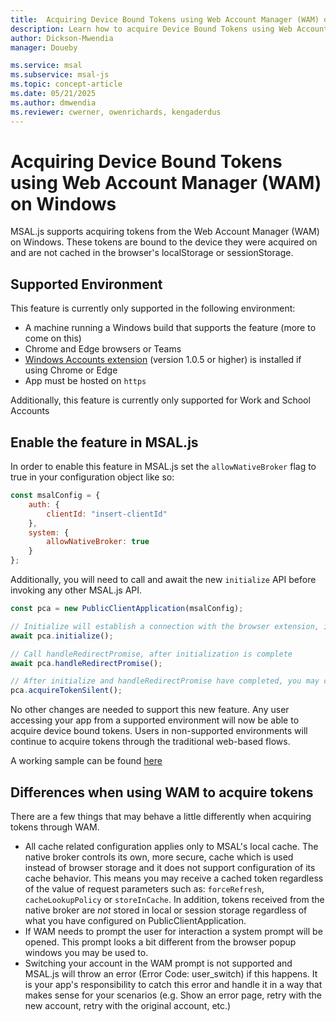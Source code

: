 ```yaml
---
title:  Acquiring Device Bound Tokens using Web Account Manager (WAM) on Windows
description: Learn how to acquire Device Bound Tokens using Web Account Manager (WAM) on Windows
author: Dickson-Mwendia
manager: Doueby

ms.service: msal
ms.subservice: msal-js
ms.topic: concept-article
ms.date: 05/21/2025
ms.author: dmwendia
ms.reviewer: cwerner, owenrichards, kengaderdus
---
```


# Acquiring Device Bound Tokens using Web Account Manager (WAM) on Windows

MSAL.js supports acquiring tokens from the Web Account Manager (WAM) on Windows. These tokens are bound to the device they were acquired on and are not cached in the browser's localStorage or sessionStorage.

## Supported Environment

This feature is currently only supported in the following environment:

- A machine running a Windows build that supports the feature (more to come on this)
- Chrome and Edge browsers or Teams
- [Windows Accounts extension](https://chrome.google.com/webstore/detail/windows-accounts/ppnbnpeolgkicgegkbkbjmhlideopiji) (version 1.0.5 or higher) is installed if using Chrome or Edge
- App must be hosted on `https`

Additionally, this feature is currently only supported for Work and School Accounts

## Enable the feature in MSAL.js

In order to enable this feature in MSAL.js set the `allowNativeBroker` flag to true in your configuration object like so:

```javascript
const msalConfig = {
    auth: {
        clientId: "insert-clientId"
    },
    system: {
        allowNativeBroker: true
    }
};
```

Additionally, you will need to call and await the new `initialize` API before invoking any other MSAL.js API.

```javascript
const pca = new PublicClientApplication(msalConfig);

// Initialize will establish a connection with the browser extension, if present
await pca.initialize();

// Call handleRedirectPromise, after initialization is complete
await pca.handleRedirectPromise();

// After initialize and handleRedirectPromise have completed, you may call any of the other APIs as you would without this feature
pca.acquireTokenSilent();
```

No other changes are needed to support this new feature. Any user accessing your app from a supported environment will now be able to acquire device bound tokens. Users in non-supported environments will continue to acquire tokens through the traditional web-based flows.

A working sample can be found [here](https://github.com/AzureAD/microsoft-authentication-library-for-js/tree/dev/samples/msal-browser-samples/VanillaJSTestApp2.0/app/wamBroker)

## Differences when using WAM to acquire tokens

There are a few things that may behave a little differently when acquiring tokens through WAM.

- All cache related configuration applies only to MSAL's local cache. The native broker controls its own, more secure, cache which is used instead of browser storage and it does not support configuration of its cache behavior. This means you may receive a cached token regardless of the value of request parameters such as: `forceRefresh`, `cacheLookupPolicy` or `storeInCache`. In addition, tokens received from the native broker are _not_ stored in local or session storage regardless of what you have configured on PublicClientApplication.
- If WAM needs to prompt the user for interaction a system prompt will be opened. This prompt looks a bit different from the browser popup windows you may be used to.
- Switching your account in the WAM prompt is not supported and MSAL.js will throw an error (Error Code: user_switch) if this happens. It is your app's responsibility to catch this error and handle it in a way that makes sense for your scenarios (e.g. Show an error page, retry with the new account, retry with the original account, etc.)
